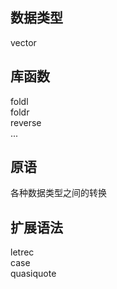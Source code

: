 数据类型
----
vector

库函数
----
foldl  
foldr  
reverse  
...  

原语
----
各种数据类型之间的转换

扩展语法
----
letrec  
case  
quasiquote  
